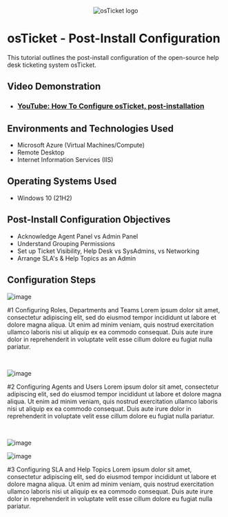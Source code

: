 <p align="center">
<img src="https://i.imgur.com/Clzj7Xs.png" alt="osTicket logo"/>
</p>

<h1>osTicket - Post-Install Configuration</h1>
This tutorial outlines the post-install configuration of the open-source help desk ticketing system osTicket.<br />


<h2>Video Demonstration</h2>

- ### [YouTube: How To Configure osTicket, post-installation](https://www.youtube.com)

<h2>Environments and Technologies Used</h2>

- Microsoft Azure (Virtual Machines/Compute)
- Remote Desktop
- Internet Information Services (IIS)

<h2>Operating Systems Used </h2>

- Windows 10</b> (21H2)

<h2>Post-Install Configuration Objectives</h2>

- Acknowledge Agent Panel vs Admin Panel
- Understand Grouping Permissions
- Set up Ticket Visibility, Help Desk vs SysAdmins, vs Networking
- Arrange SLA's & Help Topics as an Admin 
  
<h2>Configuration Steps</h2>

![image](https://github.com/user-attachments/assets/42982eca-ab86-4529-8a0d-40d0e180de0a)

</p>
<p>
#1 Configuring Roles, Departments and Teams Lorem ipsum dolor sit amet, consectetur adipiscing elit, sed do eiusmod tempor incididunt ut labore et dolore magna aliqua. Ut enim ad minim veniam, quis nostrud exercitation ullamco laboris nisi ut aliquip ex ea commodo consequat. Duis aute irure dolor in reprehenderit in voluptate velit esse cillum dolore eu fugiat nulla pariatur.
</p>
<br />

![image](https://github.com/user-attachments/assets/bc19f03f-f488-4cbe-80a2-7ba64f1f7fe8)

</p>
<p>
#2 Configuring Agents and Users Lorem ipsum dolor sit amet, consectetur adipiscing elit, sed do eiusmod tempor incididunt ut labore et dolore magna aliqua. Ut enim ad minim veniam, quis nostrud exercitation ullamco laboris nisi ut aliquip ex ea commodo consequat. Duis aute irure dolor in reprehenderit in voluptate velit esse cillum dolore eu fugiat nulla pariatur.
</p>
<br />

![image](https://github.com/user-attachments/assets/66800a50-0785-4d9c-81d4-2bf9850c1d7e)

![image](https://github.com/user-attachments/assets/fe8047f7-405b-4a6b-afe3-9c041c019cb1)


</p>
<p>
#3 Configuring SLA and Help Topics Lorem ipsum dolor sit amet, consectetur adipiscing elit, sed do eiusmod tempor incididunt ut labore et dolore magna aliqua. Ut enim ad minim veniam, quis nostrud exercitation ullamco laboris nisi ut aliquip ex ea commodo consequat. Duis aute irure dolor in reprehenderit in voluptate velit esse cillum dolore eu fugiat nulla pariatur.
</p>
<br />
